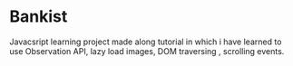 # Bankist
Javacsript learning project made along tutorial in which i have learned to use Observation API, lazy load images, DOM traversing , scrolling events.
